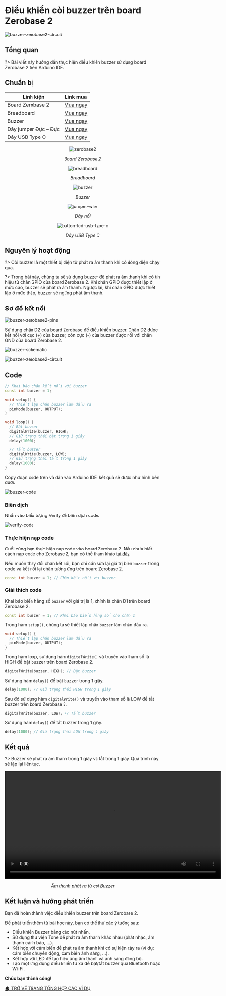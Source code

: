<br>
<br>
<br>

# Điều khiển còi buzzer trên board Zerobase 2

![buzzer-zerobase2-circuit](https://cdn.chipstack.vn/zerobase2/buzzer/buzzer-zerobase2-circuit.png)

## Tổng quan

?> Bài viết này hướng dẫn thực hiện điều khiển buzzer sử dụng board Zerobase 2 trên Arduino IDE.

## Chuẩn bị
| Linh kiện |  Link mua |
| --- | --- |
| Board Zerobase 2|[Mua ngay](https://chipstack.vn/san-pham/zerobase-2/) |
| Breadboard |[Mua ngay](https://chipstack.vn/san-pham/breadboard-830-lo/) |
| Buzzer |[Mua ngay](https://chipstack.vn/san-pham/coi-buzzer-chu-dong-12x9-5/) |
| Dây jumper Đực – Đực | [Mua ngay](https://chipstack.vn/san-pham/day-jumper-duc-duc/) |
| Dây USB Type C |[Mua ngay](https://chipstack.vn/san-pham/day-usb-type-c-1m/) |

<div align="center">
    <img src="https://cdn.chipstack.vn/default/zerobase2-overview.png" alt="zerobase2">
    <p><em>Board Zerobase 2</em></p>
</div>

<div align="center">
    <img src="https://cdn.chipstack.vn/default/breadboard.png" alt="breadboard">
    <p><em>Breadboard</em></p>
</div>

<div align="center">
    <img src="https://cdn.chipstack.vn/default/buzzer.png" alt="buzzer">
    <p><em>Buzzer</em></p>
</div>

<div align="center">
    <img src="https://cdn.chipstack.vn/default/jumper-wire.png" alt="jumper-wire">
    <p><em>Dây nối</em></p>
</div>

<div align="center">
    <img src="https://cdn.chipstack.vn/default/usb-type-c.jpg" alt="button-lcd-usb-type-c">
    <p><em>Dây USB Type C</em></p>
</div>

## Nguyên lý hoạt động

?> Còi buzzer là một thiết bị điện tử phát ra âm thanh khi có dòng điện chạy qua.

?> Trong bài này, chúng ta sẽ sử dụng buzzer để phát ra âm thanh khi có tín hiệu từ chân GPIO của board Zerobase 2. Khi chân GPIO được thiết lập ở mức cao, buzzer sẽ phát ra âm thanh. Ngược lại, khi chân GPIO được thiết lập ở mức thấp, buzzer sẽ ngừng phát âm thanh.

## Sơ đồ kết nối

![buzzer-zerobase2-pins](https://cdn.chipstack.vn/zerobase2/buzzer/buzzer-zerobase2-pins.png)

Sử dụng chân D2 của board Zerobase để điều khiển buzzer. Chân D2 được kết nối với cực (+) của buzzer, còn cực (-) của buzzer được nối với chân GND của board Zerobase 2.

![buzzer-schematic](https://cdn.chipstack.vn/zerobase2/buzzer/buzzer-schematic.png)

![buzzer-zerobase2-circuit](https://cdn.chipstack.vn/zerobase2/buzzer/buzzer-zerobase2-circuit.png)

## Code

```cpp
// Khai báo chân kết nối với buzzer
const int buzzer = 1;

void setup() {
  // Thiết lập chân buzzer làm đầu ra
  pinMode(buzzer, OUTPUT);
}

void loop() {
  // Bật buzzer
  digitalWrite(buzzer, HIGH);
  // Giữ trạng thái bật trong 1 giây
  delay(1000);

  // Tắt buzzer
  digitalWrite(buzzer, LOW);
  // Giữ trạng thái tắt trong 1 giây
  delay(1000);
}
```

Copy đoạn code trên và dán vào Arduino IDE, kết quả sẽ được như hình bên dưới.

![buzzer-code](https://cdn.chipstack.vn/zerobase2/buzzer/buzzer-code.png)

### Biên dịch

Nhấn vào biểu tượng Verify để biên dịch code.

![verify-code](https://cdn.chipstack.vn/default/verify-code.png)

### Thực hiện nạp code

Cuối cùng bạn thực hiện nạp code vào board Zerobase 2. Nếu chưa biết cách nạp code cho Zerobase 2, bạn có thể tham khảo [tại đây](https://zerobase.chipstack.vn/#/vi/zerobase-2/quickstart).

Nếu muốn thay đổi chân kết nối, bạn chỉ cần sửa lại giá trị biến `buzzer` trong code và kết nối lại chân tương ứng trên board Zerobase 2.

```cpp
const int buzzer = 1; // Chân kết nối với buzzer
```

### Giải thích code

Khai báo biến hằng số `buzzer` với giá trị là 1, chính là chân D1 trên board Zerobase 2.

```cpp
const int buzzer = 1; // Khai báo biến hằng số cho chân 1
```

Trong hàm `setup()`, chúng ta sẽ thiết lập chân `buzzer` làm chân đầu ra.

```cpp
void setup() {
  // Thiết lập chân buzzer làm đầu ra
  pinMode(buzzer, OUTPUT);
}
```

Trong hàm loop, sử dụng hàm `digitalWrite()` và truyền vào tham số là HIGH để bật buzzer trên board Zerobase 2.

```cpp
digitalWrite(buzzer, HIGH); // Bật buzzer
```

Sử dụng hàm `delay()` để bật buzzer trong 1 giây.

```cpp
delay(1000); // Giữ trạng thái HIGH trong 1 giây
```

Sau đó sử dụng hàm `digitalWrite()` và truyền vào tham số là LOW để tắt buzzer trên board Zerobase 2.

```cpp
digitalWrite(buzzer, LOW); // Tắt buzzer
```

Sử dụng hàm `delay()` để tắt buzzer trong 1 giây.

```cpp
delay(1000); // Giữ trạng thái LOW trong 1 giây
```

## Kết quả

?> Buzzer sẽ phát ra âm thanh trong 1 giây và tắt trong 1 giây. Quá trình này sẽ lặp lại liên tục.

<div align="center">
    <video controls style="width: 700px; height: auto;">
        <source src="https://cdn.chipstack.vn/zerobase2/buzzer/zerobase2-buzzer-res.mp4" type="video/mp4">
        Trình duyệt của bạn không hỗ trợ video.
    </video>
    <p><em>Âm thanh phát ra từ còi Buzzer</em></p>
</div>

## Kết luận và hướng phát triển

Bạn đã hoàn thành việc điều khiển buzzer trên board Zerobase 2.

Để phát triển thêm từ bài học này, bạn có thể thử các ý tưởng sau:

- Điều khiển Buzzer bằng các nút nhấn.
- Sử dụng thư viện Tone để phát ra âm thanh khác nhau (phát nhạc, âm thanh cảnh báo, ...).
- Kết hợp với cảm biến để phát ra âm thanh khi có sự kiện xảy ra (ví dụ: cảm biến chuyển động, cảm biến ánh sáng, ...).
- Kết hợp với LED để tạo hiệu ứng âm thanh và ánh sáng đồng bộ.
- Tạo một ứng dụng điều khiển từ xa để bật/tắt buzzer qua Bluetooth hoặc Wi-Fi.

**Chúc bạn thành công!**

[🏠 TRỞ VỀ TRANG TỔNG HỢP CÁC VÍ DỤ](vi/zerobase-2/examples.md)







